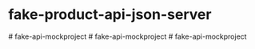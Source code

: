 # fake-product-api-json-server
#   f a k e - a p i - m o c k p r o j e c t  
 #   f a k e - a p i - m o c k p r o j e c t  
 #   f a k e - a p i - m o c k p r o j e c t  
 